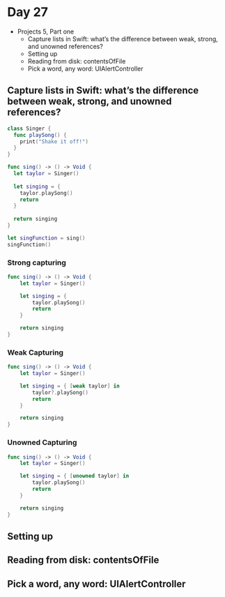 # Day 27

* Projects 5, Part one
  - Capture lists in Swift: what’s the difference between weak, strong, and unowned references?
  - Setting up
  - Reading from disk: contentsOfFile
  - Pick a word, any word: UIAlertController

## Capture lists in Swift: what’s the difference between weak, strong, and unowned references?

```Swift
class Singer {
  func playSong() {
    print("Shake it off!")
  }
}

func sing() -> () -> Void {
  let taylor = Singer()
  
  let singing = {
    taylor.playSong()
    return
  }
  
  return singing
}

let singFunction = sing()
singFunction()
```

### Strong capturing

```Swift
func sing() -> () -> Void {
    let taylor = Singer()

    let singing = {
        taylor.playSong()
        return
    }

    return singing
}
```

### Weak Capturing

```Swift
func sing() -> () -> Void {
    let taylor = Singer()

    let singing = { [weak taylor] in
        taylor?.playSong()
        return
    }

    return singing
}
```

### Unowned Capturing

```Swift
func sing() -> () -> Void {
    let taylor = Singer()

    let singing = { [unowned taylor] in
        taylor.playSong()
        return
    }

    return singing
}
```

## Setting up

## Reading from disk: contentsOfFile

## Pick a word, any word: UIAlertController